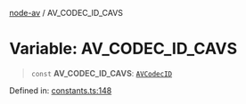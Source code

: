 [node-av](../globals.md) / AV\_CODEC\_ID\_CAVS

# Variable: AV\_CODEC\_ID\_CAVS

> `const` **AV\_CODEC\_ID\_CAVS**: [`AVCodecID`](../type-aliases/AVCodecID.md)

Defined in: [constants.ts:148](https://github.com/seydx/av/blob/f8631fc881b394300b1479f511d55cf1c370a87f/src/constants/constants.ts#L148)
